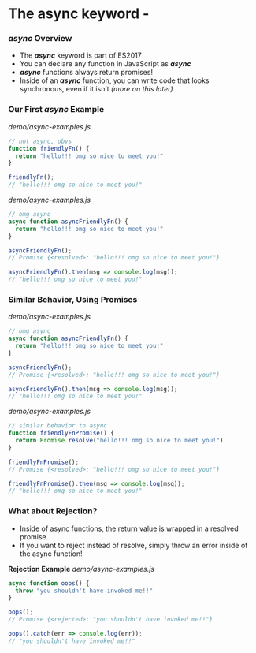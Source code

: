 # The async keyword -

### *async* Overview
- The ***async*** keyword is part of ES2017
- You can declare any function in JavaScript as ***async***
- ***async*** functions always return promises!
- Inside of an ***async*** function, you can write code that looks synchronous, even if it isn’t *(more on this later)*

### Our First *async* Example
_demo/async-examples.js_
```js
// not async, obvs
function friendlyFn() { 
  return "hello!!! omg so nice to meet you!"
}

friendlyFn();
// "hello!!! omg so nice to meet you!"
```

_demo/async-examples.js_
```js
// omg async
async function asyncFriendlyFn() {
  return "hello!!! omg so nice to meet you!"
}

asyncFriendlyFn();
// Promise {<resolved>: "hello!!! omg so nice to meet you!"}

asyncFriendlyFn().then(msg => console.log(msg));
// "hello!!! omg so nice to meet you!"
```

### Similar Behavior, Using Promises
_demo/async-examples.js_
```js
// omg async
async function asyncFriendlyFn() {
  return "hello!!! omg so nice to meet you!"
}

asyncFriendlyFn();
// Promise {<resolved>: "hello!!! omg so nice to meet you!"}

asyncFriendlyFn().then(msg => console.log(msg));
// "hello!!! omg so nice to meet you!"
```

_demo/async-examples.js_
```js
// similar behavior to async
function friendlyFnPromise() {
  return Promise.resolve("hello!!! omg so nice to meet you!")
}

friendlyFnPromise();
// Promise {<resolved>: "hello!!! omg so nice to meet you!"}

friendlyFnPromise().then(msg => console.log(msg));
// "hello!!! omg so nice to meet you!"
```

### What about Rejection?
- Inside of async functions, the return value is wrapped in a resolved promise.
- If you want to reject instead of resolve, simply throw an error inside of the async function!

**Rejection Example**
_demo/async-examples.js_
```js
async function oops() {
  throw "you shouldn't have invoked me!!"
}

oops();
// Promise {<rejected>: "you shouldn't have invoked me!!"}

oops().catch(err => console.log(err));
// "you shouldn't have invoked me!!"
```
